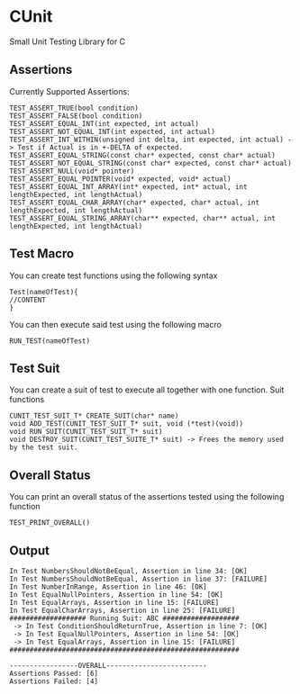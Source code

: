 # CUnit
Small Unit Testing Library for C


## Assertions

Currently Supported Assertions:

```
TEST_ASSERT_TRUE(bool condition)
TEST_ASSERT_FALSE(bool condition)
TEST_ASSERT_EQUAL_INT(int expected, int actual)
TEST_ASSERT_NOT_EQUAL_INT(int expected, int actual)
TEST_ASSERT_INT_WITHIN(unsigned int delta, int expected, int actual) -> Test if Actual is in +-DELTA of expected.
TEST_ASSERT_EQUAL_STRING(const char* expected, const char* actual)
TEST_ASSERT_NOT_EQUAL_STRING(const char* expected, const char* actual)
TEST_ASSERT_NULL(void* pointer)
TEST_ASSERT_EQUAL_POINTER(void* expected, void* actual)
TEST_ASSERT_EQUAL_INT_ARRAY(int* expected, int* actual, int lengthExpected, int lengthActual)
TEST_ASSERT_EQUAL_CHAR_ARRAY(char* expected, char* actual, int lengthExpected, int lengthActual)
TEST_ASSERT_EQUAL_STRING_ARRAY(char** expected, char** actual, int lengthExpected, int lengthActual)
```

## Test Macro

You can create test functions using the following syntax

```
Test(nameOfTest){
//CONTENT
}
```
You can then execute said test using the following macro

```
RUN_TEST(nameOfTest)
```

## Test Suit

You can create a suit of test to execute all together with one function.
Suit functions
```
CUNIT_TEST_SUIT_T* CREATE_SUIT(char* name)
void ADD_TEST(CUNIT_TEST_SUIT_T* suit, void (*test)(void))
void RUN_SUIT(CUNIT_TEST_SUIT_T* suit)
void DESTROY_SUIT(CUNIT_TEST_SUITE_T* suit) -> Frees the memory used by the test suit.

```
## Overall Status

You can print an overall status of the assertions tested using the following function

```
TEST_PRINT_OVERALL()
```

## Output

```
In Test NumbersShouldNotBeEqual, Assertion in line 34: [OK] 
In Test NumbersShouldNotBeEqual, Assertion in line 37: [FAILURE]
In Test NumberInRange, Assertion in line 46: [OK] 
In Test EqualNullPointers, Assertion in line 54: [OK] 
In Test EqualArrays, Assertion in line 15: [FAILURE]
In Test EqualCharArrays, Assertion in line 25: [FAILURE]
################### Running Suit: ABC ###################
 -> In Test ConditionShouldReturnTrue, Assertion in line 7: [OK] 
 -> In Test EqualNullPointers, Assertion in line 54: [OK] 
 -> In Test EqualArrays, Assertion in line 15: [FAILURE]
#########################################################

-----------------OVERALL------------------------- 
Assertions Passed: [6] 
Assertions Failed: [4] 

```
